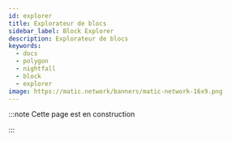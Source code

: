 ```yaml
---
id: explorer
title: Explorateur de blocs
sidebar_label: Block Explorer
description: Explorateur de blocs
keywords:
  - docs
  - polygon
  - nightfall
  - block
  - explorer
image: https://matic.network/banners/matic-network-16x9.png
---
```


:::note Cette page est en construction

:::


